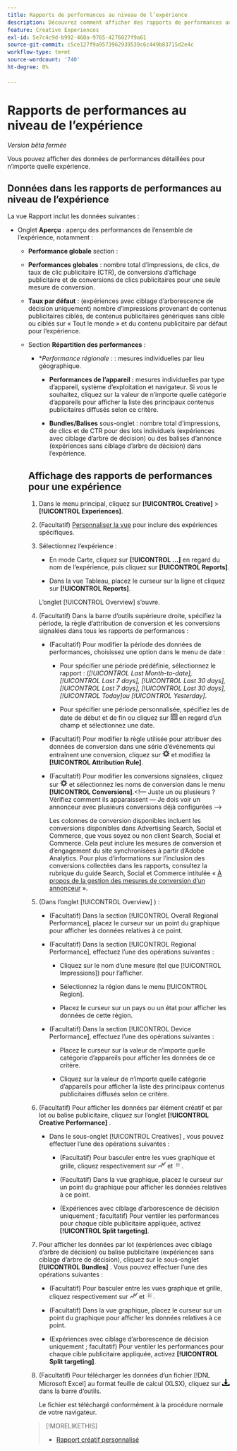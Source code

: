 ```yaml
---
title: Rapports de performances au niveau de l’expérience
description: Découvrez comment afficher des rapports de performances au niveau de l’expérience.
feature: Creative Experiences
exl-id: 5e7c4c9d-b992-460a-9765-4276027f9a61
source-git-commit: c5ce127f9a9573962939539c6c449b83715d2e4c
workflow-type: tm+mt
source-wordcount: '740'
ht-degree: 0%

---
```


# Rapports de performances au niveau de l’expérience

*Version bêta fermée*

Vous pouvez afficher des données de performances détaillées pour n’importe quelle expérience.

## Données dans les rapports de performances au niveau de l’expérience

La vue Rapport inclut les données suivantes :

* Onglet **Aperçu** : aperçu des performances de l’ensemble de l’expérience, notamment :

   * **Performance globale** section :

   * **Performances globales** : nombre total d’impressions, de clics, de taux de clic publicitaire (CTR), de conversions d’affichage publicitaire et de conversions de clics publicitaires pour une seule mesure de conversion. <!-- Just one, or can you select multiple? And I don't see this as of 2/8:  You can optionally combine two metrics at a time into a single chart. -->

     <!--
     ![Overall performance](/help/creative/assets/experience-report-overall-performance.png "Overall performance"){width="100" zoomable="yes"}
          -->

   * **Taux par défaut** : (expériences avec ciblage d’arborescence de décision uniquement) nombre d’impressions provenant de contenus publicitaires ciblés, de contenus publicitaires génériques sans cible ou ciblés sur « Tout le monde » et du contenu publicitaire par défaut pour l’expérience.

     <!--
     ![Default rate](/help/creative/assets/experience-report-default-rate.png "Default rate"){width="100" zoomable="yes"} 
     -->

   * Section **Répartition des performances** :

      * **Performance régionale :* : mesures individuelles par lieu géographique.

        <!-- You can optionally do the following:
    
      * Click a metric name (such as [!UICONTROL Impressions]) to view that metric.

      * Select the region in the **[!UICONTROL Region]** menu.
      
      -->

        <!--   
      ![Regional performance](/help/creative/assets/experience-report-regional-performance.png "Regional performance"){width="100" zoomable="yes"}
      -->

      * **Performances de l’appareil :** mesures individuelles par type d’appareil, système d’exploitation et navigateur. Si vous le souhaitez, cliquez sur la valeur de n’importe quelle catégorie d’appareils pour afficher la liste des <!-- NN --> principaux contenus publicitaires diffusés selon ce critère.

        <!--    
      ![Device performance](/help/creative/assets/experience-report-device-performance.png "Device performance"){width="100" zoomable="yes"}
      -->

* **Onglet Performances créatives*** : présentation des performances par élément créatif et lot ou balise publicitaire, notamment :

   * **Contenu créatif** sous-onglet : nombre total d’impressions, de clics et de CTR pour chaque contenu créatif de l’expérience.<!-- No breakdown yet for the individual ad elements and/or the served ads. -->

     <!--

     * *Experiences with decision tree targeting:* The total number of impressions, clicks, and CTR for each creative. You can optionally do the following:
     
       * To break out the performance for each ad target, enable **[!UICONTROL Split targeting]**.

       * To switch between the grid view and a trend chart, which includes the addition of view-through conversions and click-through conversions (using the conversions specified in the top toolbar), click ![Chart](/help/creative/assets/chart-view-button.png "Chart") and ![Grid](/help/creative/assets/table-view-button.png "Grid") above the report. [Find out about this:  ..., and total conversions for specified conversion metricsYour conversion metrics are combined into one Conversions column set unless you have made individual metric column sets available within Advertising Cloud Search.]

     * *Experiences without decision tree targeting:* The total number of impressions, clicks, and click-through rate (CTR) for each creative. You can optionally do the following:

       * To switch between the grid view and a trend chart, which includes the addition of view-through conversions and click-through conversions (using the conversions specified in the top toolbar), click ![Chart](/help/creative/assets/chart-view-button.png "Chart") and ![Grid](/help/creative/assets/table-view-button.png "Grid") above the report.

     -->

   * **Bundles/Balises** sous-onglet : nombre total d’impressions, de clics et de CTR pour des lots individuels (expériences avec ciblage d’arbre de décision) ou des balises d’annonce (expériences sans ciblage d’arbre de décision) dans l’expérience.

     <!--
   
     * *Experiences with decision tree targeting:* The total number of impressions, clicks, and CTR for each bundle. You can optionally do the following:
     
       * To break out the performance for each ad target, enable **[!UICONTROL Split targeting]**.

       * To switch between the grid view and a trend chart, which includes the addition of view-through conversions  and click-through conversions (using on the conversions specified in the top toolbar), click ![Chart](/help/creative/assets/chart-view-button.png "Chart") and ![Grid](/help/creative/assets/table-view-button.png "Grid") above the report.

     * *Experiences without decision tree targeting:* The total number of impressions, clicks, and click-through rate (CTR) for each ad tag. You can optionally do the following:

       * To switch between the grid view and a trend chart, which includes the addition of view-through conversions and click-through conversions (using the conversions specified in the top toolbar), click ![Chart](/help/creative/assets/chart-view-button.png "Chart") and ![Grid](/help/creative/assets/table-view-button.png "Grid") above the report.

     -->

## Affichage des rapports de performances pour une expérience

1. Dans le menu principal, cliquez sur **[!UICONTROL Creative]** > **[!UICONTROL Experiences]**.

1. (Facultatif) [Personnaliser la vue](/help/creative/introduction/customize-data-views.md) pour inclure des expériences spécifiques.

1. Sélectionnez l’expérience :

   * En mode Carte, cliquez sur **[!UICONTROL ...]** en regard du nom de l’expérience, puis cliquez sur **[!UICONTROL Reports]**.

   * Dans la vue Tableau, placez le curseur sur la ligne et cliquez sur **[!UICONTROL Reports]**.

   L’onglet [!UICONTROL Overview] s’ouvre.

1. (Facultatif) Dans la barre d’outils supérieure droite, spécifiez la période, la règle d’attribution de conversion et les conversions signalées dans tous les rapports de performances :

   * (Facultatif) Pour modifier la période des données de performances, choisissez une option dans le menu de date :

      * Pour spécifier une période prédéfinie, sélectionnez le rapport : (*[!UICONTROL Last Month-to-date],* *[!UICONTROL Last 7 days],* *[!UICONTROL Last 30 days],* *[!UICONTROL Last 7 days],* *[!UICONTROL Last 30 days],* *[!UICONTROL Today]ou* *[!UICONTROL Yesterday]*.

      * Pour spécifier une période personnalisée, spécifiez les <!-- in the format MM/DD/YYYY or M/D/YYYY,--> de date de début et de fin ou cliquez sur ![icône de calendrier](/help/search-social-commerce/assets/calendar.png) en regard d’un champ et sélectionnez une date.

   * (Facultatif) Pour modifier la règle utilisée pour attribuer des données de conversion dans une série d’événements qui entraînent une conversion, cliquez sur ![Paramètres](/help/creative/assets/settings.png) et modifiez la **[!UICONTROL Attribution Rule]**.

   * (Facultatif) Pour modifier les conversions signalées, cliquez sur ![Paramètres](/help/creative/assets/settings.png) et sélectionnez les noms de conversion dans le menu **[!UICONTROL Conversions]**.&lt;!— Juste un ou plusieurs ? Vérifiez comment ils apparaissent — Je dois voir un annonceur avec plusieurs conversions déjà configurées —>

     Les colonnes de conversion disponibles incluent les conversions disponibles dans Advertising Search, Social et Commerce, que vous soyez ou non client Search, Social et Commerce. Cela peut inclure les mesures de conversion et d’engagement du site synchronisées à partir d’Adobe Analytics. <!--Analytics calculated metrics and advanced calculated metrics aren't available.--> Pour plus d’informations sur l’inclusion des conversions collectées dans les rapports, consultez la rubrique du guide Search, Social et Commerce intitulée « [À propos de la gestion des mesures de conversion d’un annonceur](/help/search-social-commerce/admin/conversion-metrics/conversion-metric-about.md) ».

1. (Dans l’onglet [!UICONTROL Overview] ) :

   * (Facultatif) Dans la section [!UICONTROL Overall Regional Performance], placez le curseur sur un point du graphique pour afficher les données relatives à ce point.

   * (Facultatif) Dans la section [!UICONTROL Regional Performance], effectuez l’une des opérations suivantes :

      * Cliquez sur le nom d’une mesure (tel que [!UICONTROL Impressions]) pour l’afficher.

      * Sélectionnez la région dans le menu [!UICONTROL Region].

      * Placez le curseur sur un pays ou un état pour afficher les données de cette région.

   * (Facultatif) Dans la section [!UICONTROL Device Performance], effectuez l’une des opérations suivantes :

      * Placez le curseur sur la valeur de n’importe quelle catégorie d’appareils pour afficher les données de ce critère.

      * Cliquez sur la valeur de n’importe quelle catégorie d’appareils pour afficher la liste des <!-- NN--> principaux contenus publicitaires diffusés selon ce critère.

1. (Facultatif) Pour afficher les données par élément créatif et par lot ou balise publicitaire, cliquez sur l’onglet **[!UICONTROL Creative Performance]** .

   * Dans le sous-onglet [!UICONTROL Creatives] , vous pouvez effectuer l’une des opérations suivantes :

      * (Facultatif) Pour basculer entre les vues graphique et grille, cliquez respectivement sur ![Graphique](/help/creative/assets/chart-view-button.png "Graphique") et ![Grille](/help/creative/assets/table-view-button.png "Grille").

      * (Facultatif) Dans la vue graphique, placez le curseur sur un point du graphique pour afficher les données relatives à ce point.

      * (Expériences avec ciblage d’arborescence de décision uniquement ; facultatif) Pour ventiler les performances pour chaque cible publicitaire appliquée, activez **[!UICONTROL Split targeting]**.

1. Pour afficher les données par lot (expériences avec ciblage d’arbre de décision) ou balise publicitaire (expériences sans ciblage d’arbre de décision), cliquez sur le sous-onglet **[!UICONTROL Bundles]** . Vous pouvez effectuer l’une des opérations suivantes :

   * (Facultatif) Pour basculer entre les vues graphique et grille, cliquez respectivement sur ![Graphique](/help/creative/assets/chart-view-button.png "Graphique") et ![Grille](/help/creative/assets/table-view-button.png "Grille").

   * (Facultatif) Dans la vue graphique, placez le curseur sur un point du graphique pour afficher les données relatives à ce point.

   * (Expériences avec ciblage d’arborescence de décision uniquement ; facultatif) Pour ventiler les performances pour chaque cible publicitaire appliquée, activez **[!UICONTROL Split targeting]**.

1. (Facultatif) Pour télécharger les données d’un fichier [!DNL Microsoft Excel] au format feuille de calcul (XLSX), cliquez sur ![Télécharger](/help/creative/assets/download.png "Télécharger") dans la barre d’outils.

   Le fichier est téléchargé conformément à la procédure normale de votre navigateur.

>[!MORELIKETHIS]
>
>* [Rapport créatif personnalisé](/help/creative/report-custom-creative.md)
